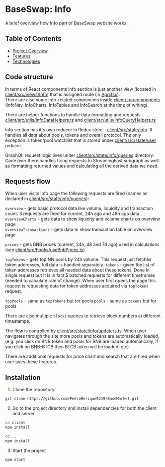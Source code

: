# BaseSwap: Info

A brief overview how Info part of BaseSwap website works.

## Table of Contents

- [Project Overview](#Code-structure)
- [Features](#Requests-flow)
- [Technologies](#Installation)

## Code structure

In terms of React components Info section is just another view (located in [client/src/views/Info](../client/src/views/Info)) that is assigned route (in [App.tsx](../client/src/App.tsx)).  
There are also some Info-related components inside [client/src/components](../client/src/components) (InfoNav, InfoCharts, InfoTables and InfoSearch at the time of writing).

There are helper functions to handle data formatting and requests - [client/src/utils/infoDataHelpers.ts](../client/src/utils/infoDataHelpers.ts) and [client/src/utils/infoQueryHelpers.ts](../client/src/utils/infoQueryHelpers.ts)

Info section has it's own reducer in Redux store - [client/src/state/info](../client/src/state/info). It handles all data about pools, tokens and overall protocol. The only exception is token/pool watchlist that is stored under [client/src/state/user](../client/src/state/user) reducer.

GraphQL request logic lives under [client/src/state/info/queries](../client/src/state/info/queries) directory. Code over there handles firing requests to StreamingFast subgraph as well as formatting returned values and calculating all the derived data we need.

## Requests flow

When user visits Info page the following requests are fired (names as declared in [client/src/state/info/queries](../client/src/state/info/queries)):

`overview` - gets basic protocol data like volume, liquidity and transaction count. 3 requests are fired for current, 24h ago and 48h ago data.  
`overviewCharts` - gets data to show liquidity and volume charts on overview page.  
`overviewTransactions` - gets data to show transaction table on overview page

`prices` - gets BNB prices (current, 24h, 48 and 7d ago) used in calculations (see [client/src/hooks/useBnbPrices.ts](../client/src/hooks/useBnbPrices.ts))

`topTokens` - gets top NN pools by 24h volume. This request just fetches token addresses, full data is handled separately.
`tokens` - given the list of token addresses retrieves all needed data about these tokens. Done in single request but it is in fact 5 batched requests for different timeframes (needed to calculate rate of change). When user first opens the page this request is requesting data for token addresses acquired via `topTokens` request.

`topPools` - same as `topTokens` but for pools
`pools` - same as `tokens` but for pools

There are also multiple `blocks` queries to retrieve block numbers at different timestamps.

The flow is controlled by [client/src/state/info/updaters.ts](../client/src/state/info/updaters.ts). When user navigates through the site more pools and tokens are automatically loaded, (e.g. you click on BNB token and pools for BNB are loaded automatically, if you click on BNB-BTCB then BTCB token will be loaded, etc)

There are additional requests for price chart and search that are fired when user uses these features.

## Installation

1. Clone the repository

```bash
git clone https://github.com/PedroHerique0219/BaseMarket.git
```
2. Go to the project directory and install dependencies for both the client and server

```bash
cd client
npm install
```

```bash
cd ..
npm install
```

3. Start the project

```bash
npm start
```
